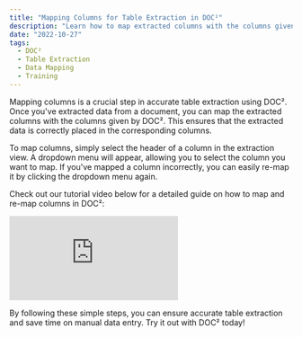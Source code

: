 ```yaml
---
title: "Mapping Columns for Table Extraction in DOC²"
description: "Learn how to map extracted columns with the columns given by DOC² for accurate table extraction. Watch our tutorial video for step-by-step instructions."
date: "2022-10-27"
tags:
  - DOC²
  - Table Extraction
  - Data Mapping
  - Training
---
```


Mapping columns is a crucial step in accurate table extraction using DOC². Once you've extracted data from a document, you can map the extracted columns with the columns given by DOC². This ensures that the extracted data is correctly placed in the corresponding columns.

To map columns, simply select the header of a column in the extraction view. A dropdown menu will appear, allowing you to select the column you want to map. If you've mapped a column incorrectly, you can easily re-map it by clicking the dropdown menu again.

Check out our tutorial video below for a detailed guide on how to map and re-map columns in DOC²:

<div class='video-container'>
  <iframe src='https://www.youtube.com/embed/your-video-id' frameborder='0' allowfullscreen></iframe>
</div>

By following these simple steps, you can ensure accurate table extraction and save time on manual data entry. Try it out with DOC² today!
